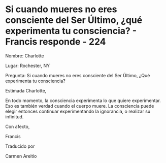 # Si cuando mueres no eres consciente del Ser Último, ¿qué experimenta tu consciencia? - Francis responde - 224

Nombre: Charlotte

Lugar: Rochester, NY

Pregunta: Si cuando mueres no eres consciente del Ser Último, ¿Qué experimenta tu consciencia?

Estimada Charlotte,

En todo momento, la consciencia experimenta lo que quiere experimentar. Eso es también verdad cuando el cuerpo muere. La consciencia puede elegir entonces continuar experimentando la ignorancia, o realizar su infinitud.

Con afecto,

Francis

Traducido por

Carmen Areitio

